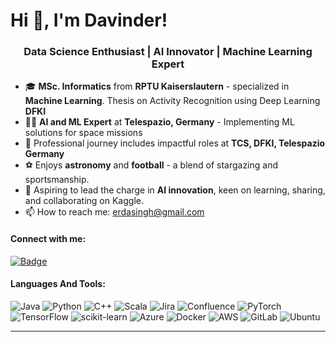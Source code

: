 <!-- ![GitHub Mark](https://github.githubassets.com/images/modules/logos_page/GitHub-Mark.png) -->

# Hi 👋, I'm Davinder!

<h3 align="center">Data Science Enthusiast | AI Innovator | Machine Learning Expert </h3>

- 🎓 **MSc. Informatics** from **RPTU Kaiserslautern** - specialized in **Machine Learning**. Thesis on Activity Recognition using Deep Learning **DFKI**
- 👨‍💼 **AI and ML Expert** at **Telespazio, Germany** - Implementing ML solutions for space missions<!-- - 🌱 I’m currently learning Scala and polishing my C++ skills for machine learning. -->
- 🏢 Professional journey includes impactful roles at **TCS, DFKI, Telespazio Germany**<!-- - 📈 Developed **patented chemistry image model** and innovative dataset background removal techniques. -->
- ⚽ Enjoys **astronomy** and **football** - a blend of stargazing and sportsmanship.
- 🎯 Aspiring to lead the charge in **AI innovation**, keen on learning, sharing, and collaborating on Kaggle.
- 📫 How to reach me: erdasingh@gmail.com

#### Connect with me:
[![Badge](https://img.shields.io/badge/-LinkedIn-blue?style=flat-square&logo=Linkedin&logoColor=white&link=LINK_TO_YOUR_PROFILE)](https://www.linkedin.com/in/singhdavinderpal/)
<!-- [![Twitter Badge](https://img.shields.io/twitter/url?url=https%3A%2F%2Ftwitter.com%2Fajit_kumar_ak)](https://twitter.com/ajit_kumar_ak) -->


#### Languages And Tools:
<!-- ![Top Langs](https://github-readme-stats.vercel.app/api/top-langs/?username=ajits-github&layout=compact) -->

![Java](https://img.shields.io/badge/Java-%23ED8B00.svg?style=flat-square&logo=java&logoColor=white)
![Python](https://img.shields.io/badge/Python-%233776AB.svg?style=flat-square&logo=python&logoColor=white)
![C++](https://img.shields.io/badge/C++-%2300599C.svg?style=flat-square&logo=c%2B%2B&logoColor=white)
![Scala](https://img.shields.io/badge/Scala-%23DC322F.svg?style=flat-square&logo=scala&logoColor=white)
![Jira](https://img.shields.io/badge/Jira-%230A0FFF.svg?style=flat-square&logo=jira&logoColor=white)
![Confluence](https://img.shields.io/badge/Confluence-%23172B4D.svg?style=flat-square&logo=confluence&logoColor=white)
![PyTorch](https://img.shields.io/badge/PyTorch-%23EE4C2C.svg?style=flat-square&logo=pytorch&logoColor=white)
![TensorFlow](https://img.shields.io/badge/TensorFlow-%23FF6F00.svg?style=flat-square&logo=tensorflow&logoColor=white)
![scikit-learn](https://img.shields.io/badge/scikitlearn-%23F7931E.svg?style=flat-square&logo=scikit-learn&logoColor=white)
![Azure](https://img.shields.io/badge/Azure-%230072C6.svg?style=flat-square&logo=microsoftazure&logoColor=white)
![Docker](https://img.shields.io/badge/Docker-%232496ED.svg?style=flat-square&logo=docker&logoColor=white)
![AWS](https://img.shields.io/badge/AWS-%23232F3E.svg?style=flat-square&logo=amazonaws&logoColor=white)
![GitLab](https://img.shields.io/badge/GitLab-%23FCA121.svg?style=flat-square&logo=gitlab&logoColor=white)
![Ubuntu](https://img.shields.io/badge/Ubuntu-%23E95420.svg?style=flat-square&logo=ubuntu&logoColor=white)

<!-- ![GitHub Streak](https://github-readme-streak-stats.herokuapp.com/?user=ajits-github) -->

---
